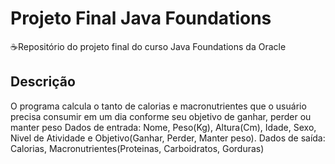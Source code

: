 # Projeto Final Java Foundations
☕Repositório do projeto final do curso Java Foundations da Oracle
## Descrição
O programa calcula o tanto de calorias e macronutrientes que o usuário precisa consumir em um dia conforme seu objetivo de ganhar, perder ou manter peso
Dados de entrada: Nome, Peso(Kg), Altura(Cm), Idade, Sexo, Nivel de Atividade e Objetivo(Ganhar, Perder, Manter peso).
Dados de saída: Calorias, Macronutrientes(Proteinas, Carboidratos, Gorduras)
